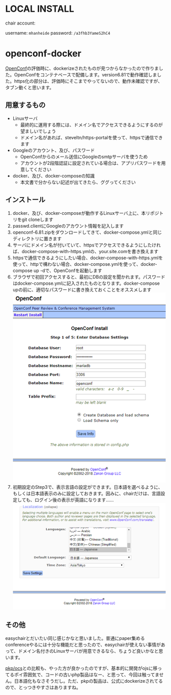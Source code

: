 # LOCAL INSTALL

chair account:

username: `mhanheide`
password: `/a3fhb3YameS2hC4`




# openconf-docker

[OpenConf](https://www.openconf.com/)の評価時に、dockerizeされたものが見つからなかったので作りました。OpenConfをコンテナベースで配備します。version6.81で動作確認しました。https化の部分は、評価時にそこまでやってないので、動作未確認ですが、タブン動くと思います。

## 用意するもの
- Linuxサーバ
  - 最終的に運用する際には、ドメイン名でアクセスできるようにするのが望ましいでしょう
  - ドメイン名があれば、steveltn/https-portalを使って、httpsで通信できます
- Googleのアカウント、及び、パスワード
  - OpenConfからのメール送信にGoogleのsmtpサーバを使うため
  - アカウントが2段階認証に設定されている場合は、アプリパスワードを用意してください
- docker、及び、docker-composeの知識
  - 本文書で分からない記述が出てきたら、ググってください

## インストール
1. docker、及び、docker-composeが動作するLinuxサーバ上に、本リポジトリをgit cloneします
1. passwd.clientにGoogleのアカウント情報を記入します
1. openconf-6.81.zipをダウンロードしてきて、docker-compose.ymlと同じディレクトリに置きます
1. サーバにドメイン名が付いていて、httpsでアクセスできるようにしたければ、docker-compose-with-https.ymlの、your.site.comを書き換えます
1. httpsで通信できるようにしたい場合、docker-compose-with-https.ymlを使って、httpで構わない場合、docker-compose.ymlを使って、docker-compose up -dで、OpenConfを起動します
1. ブラウザで初回アクセスすると、最初にDBの設定を聞かれます。パスワードはdocker-compose.ymlに記入されたものとなります。docker-compose upの前に、適切なパスワードに書き換えておくことをオススメします
![alt](step1.png)
1. 初期設定のStep3で、表示言語の設定ができます。日本語を選べるように、もしくは日本語表示のみに設定しておきます。因みに、chairだけは、言語設定しても、ログイン後の表示が英語になります......
![alt](step3.png)

## その他
easychairとだいたい同じ感じかなと思いました。普通にpaper集めるconferenceやるには十分な機能だと思ったので、easychairが使えない事情があって、ドメイン名付きのLinuxサーバが用意できるなら、ちょうど良いかなと思います。

[pkp/ocs](https://github.com/pkp/ocs)との比較も、やった方が良かったのですが、基本的に開発がojsに移ってるポイ雰囲気で、コードの古いphp製品はなー、と思って、今回は触ってません。日本語化もなさそうだし。ただ、pkpの製品は、公式にdockerizeされてるので、とっつきやすさはありますね。
